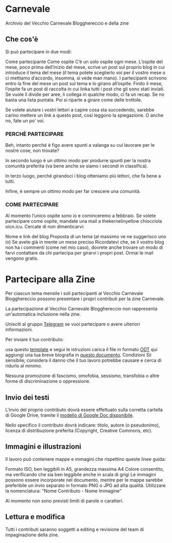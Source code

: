 # Carnevale

Archivio del Vecchio Carnevale Blogghereccio e della zine

## Che cos'è

Si può partecipare in due modi:

Come partecipante
Come ospite
C’è un solo ospite ogni mese. L’ospite del mese, poco prima dell’inizio del mese, scrive un post sul proprio blog in cui introduce il tema del mese (il tema potete sceglierlo voi per il vostro mese o ci mettiamo d’accordo, insomma, si vede man mano). I partecipanti scrivono entro la fine del mese un post sul tema e lo girano all’ospite. Finito il mese, l’ospite fa un post di raccolta in cui linka tutti i post che gli sono stati inviati. Se vuole li divide per aree, li collega in qualche modo, ci fa un recap. Se no basta una lista puntata. Poi si riparte a girare come delle trottole.

Se volete aiutare i vostri lettori a capire cosa sta succedendo, sarebbe carino mettere un link a questo post, così leggono la spiegazione. O anche no, fate un po’ voi.

### PERCHÈ PARTECIPARE
Beh, intanto perché è figo avere spunti a valanga su cui lavorare per le nostre cose, non trovate?

In secondo luogo è un ottimo modo per produrre spunti per la nostra comunità preferita (va bene anche se siamo i secondi in classifica).

In terzo luogo, perché girandoci i blog otteniamo più lettori, che fa bene a tutti.

Infine, è sempre un ottimo modo per far crescere una comunità.

### COME PARTECIPARE
Al momento l’unico ospite sono io e cominceremo a febbraio. Se volete partecipare come ospite, mandate una mail a thekernelinyellow chiocciola oicn.icu. Cercate di non dimenticarvi:

Nome e link del blog
Proposta di un tema (al massimo ve ne suggerisco uno io)
Se avete già in mente un mese preciso
Ricordatevi che, se il vostro blog non ha i commenti (come nel mio caso), dovrete anche trovare un modo di farvi contattare da chi partecipa per girarvi i propri post. Ormai le mail vengono gratis.

# Partecipare alla Zine
Per ciascun tema mensile i soli partecipanti al Vecchio Carnevale Blogghereccio possono presentare i propri contributi per la zine Carnevale.

La partecipazione al Vecchio Carnevale Blogghereccio non rappresenta un'automatica inclusione nella zine.

Unisciti al gruppo [Telegram](https://t.me/vecchio_carnevale_blogghereccio) se vuoi partecipare o avere ulteriori informazioni.

Per inviare il tuo contributo:

usa questo [template](https://t.me/vecchio_carnevale_blogghereccio) e segui le istruzioni
carica il file in formato [ODT](https://driveuploader.com/upload/q09z6V7V0m/) qui
aggiungi una tua breve biografia in [questo documento](https://docs.google.com/document/d/1zbCvL6cirHSquLeVPvIEkYn9Sa6R8QzRHCaJZiYcYHo/edit?usp=sharing).
Condizioni
Sii sensibile; considera il danno che il tuo lavoro potrebbe causare e cerca di ridurlo al minimo.

Nessuna promozione di fascismo, omofobia, sessismo, transfobia o altre forme di discriminazione o oppressione.

## Invio dei testi
L'invio del proprio contributo dovrà essere effettuato sulla corretta cartella di Google Drive, tramite il [modello di Google Doc disponibile](https://docs.google.com/document/d/1gZbQa0pmxw9UetEHfsYunwTWwK9ejlXKQqo3JbZzjAE/edit?usp=sharing).

Nello specifico il contributo dovrà indicare: titolo, autore (o pseudonimo), licenza di distribuzione preferita (Copyright, Creative Commons, etc).

## Immagini e illustrazioni
Il lavoro può contenere mappe e immagini che rispettino queste linee guida:

Formato ISO, ben leggibili in A5, grandezza massima A4
Colore consentito, ma verificando che sia ben leggibile anche in scala di grigi
Le immagini possono essere incorporate nel documento, mentre per le mappe sarebbe preferibile un invio separato in formato PNG o JPG ad alta qualità. Utilizzare la nomenclatura: "Nome Contributo - Nome Immagine"

Al momento non sono previsti limiti di parole o caratteri.

## Lettura e modifica
Tutti i contributi saranno soggetti a editing e revisione del team di impaginazione della zine. 
